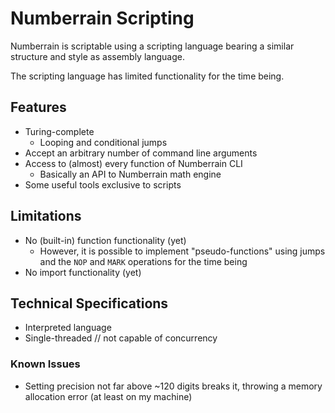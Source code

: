 # Numberrain Scripting

Numberrain is scriptable using a scripting language bearing a similar structure and style as assembly language.

The scripting language has limited functionality for the time being.

## Features

- Turing-complete
    - Looping and conditional jumps
- Accept an arbitrary number of command line arguments
- Access to (almost) every function of Numberrain CLI
    - Basically an API to Numberrain math engine
- Some useful tools exclusive to scripts 

## Limitations

- No (built-in) function functionality (yet)
    - However, it is possible to implement "pseudo-functions" using jumps and the `NOP` and `MARK` operations for the time being
- No import functionality (yet)

## Technical Specifications

- Interpreted language
- Single-threaded // not capable of concurrency

### Known Issues

- Setting precision not far above ~120 digits breaks it, throwing a memory allocation error (at least on my machine)
